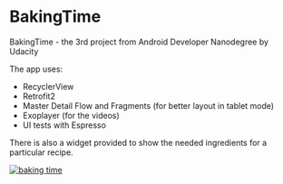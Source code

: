 # BakingTime
BakingTime - the 3rd project from Android Developer Nanodegree by Udacity

The app uses:
* RecyclerView 
* Retrofit2
* Master Detail Flow and Fragments (for better layout in tablet mode)
* Exoplayer (for the videos)
* UI tests with Espresso

There is also a widget provided to show the needed ingredients for a particular recipe.

[![baking time](https://lh3.googleusercontent.com/NAAtv_3bJZ07t5HtE5p6clOB299r2m4CR5-UoNxP8cNJOTQRFD-662ULZEQkOqspmBL0yb8t4-SKWwaEAEOe6buzi1vKDsQ5ag9w0d_dmXKvwUc2C_OdF6z_F8oULc3HyJewW9y6UrPGHuVVx0RSU5fJUCXvSadp0v-baFpRP91z3upAAdDnibnoF1uDEzAkJCSXITVNS9XpodGX5DpW52WoQnj8NU5McSUerRJs_WmUPmhzgVJRofdPZAjeCfFerFfzpz0Yj-ax9Xtuluz_WTXXdg_-VZm4LdtqYc43ir1YmRVXXDMxfzHIi7T2monPoVQiMAkvAWoZGsf8ArboBZtUG2YVUU70RgCdTO46rAOJLo8WXHejUj_EUlCjU-ysIM1Cqfvv3Q87J38Cq4Y5VNi62vFjKEPbCNms7kDm1dbImm7yWQoRGxjhYatw3hU1jQawmqfq0H-HFWZ9Kc8RJoiciudBLc9MUE4wjTvruNjRU7FLBAr4js0P-1HXJP6UZssVSF6BFc_07n1Plb_IQjmr6JHzXdXXoV2-MC3n7ZnlJYsUL7kTz_qWMH055YnX7S0I5RefkTU3A6erh2tw7zpYO3eOzdCga-aa1BNA29zzl3kdVcuaNw=s921-no)](https://lh3.googleusercontent.com/NAAtv_3bJZ07t5HtE5p6clOB299r2m4CR5-UoNxP8cNJOTQRFD-662ULZEQkOqspmBL0yb8t4-SKWwaEAEOe6buzi1vKDsQ5ag9w0d_dmXKvwUc2C_OdF6z_F8oULc3HyJewW9y6UrPGHuVVx0RSU5fJUCXvSadp0v-baFpRP91z3upAAdDnibnoF1uDEzAkJCSXITVNS9XpodGX5DpW52WoQnj8NU5McSUerRJs_WmUPmhzgVJRofdPZAjeCfFerFfzpz0Yj-ax9Xtuluz_WTXXdg_-VZm4LdtqYc43ir1YmRVXXDMxfzHIi7T2monPoVQiMAkvAWoZGsf8ArboBZtUG2YVUU70RgCdTO46rAOJLo8WXHejUj_EUlCjU-ysIM1Cqfvv3Q87J38Cq4Y5VNi62vFjKEPbCNms7kDm1dbImm7yWQoRGxjhYatw3hU1jQawmqfq0H-HFWZ9Kc8RJoiciudBLc9MUE4wjTvruNjRU7FLBAr4js0P-1HXJP6UZssVSF6BFc_07n1Plb_IQjmr6JHzXdXXoV2-MC3n7ZnlJYsUL7kTz_qWMH055YnX7S0I5RefkTU3A6erh2tw7zpYO3eOzdCga-aa1BNA29zzl3kdVcuaNw=s921-no)
